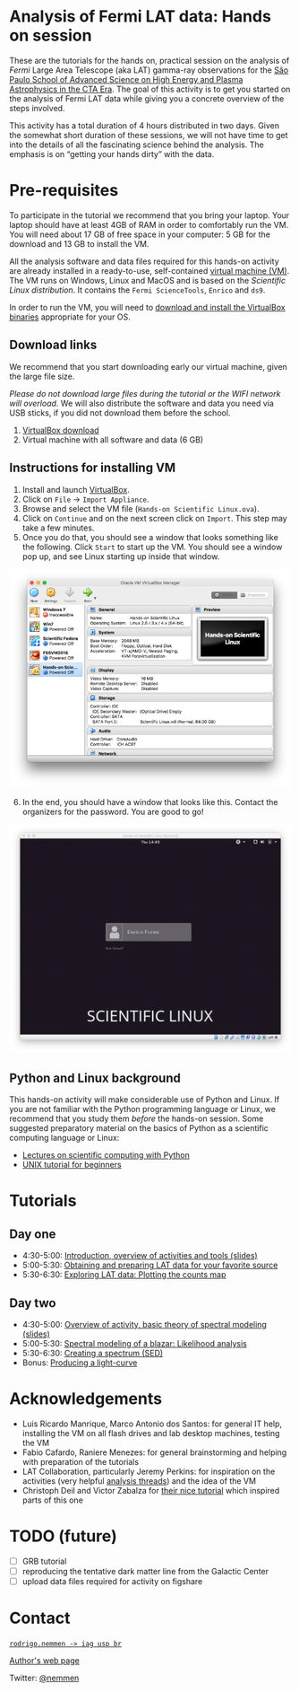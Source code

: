 Analysis of Fermi LAT data: Hands on session
==============================================

These are the tutorials for the hands on, practical session on the analysis of *Fermi* Large Area Telescope (aka LAT) gamma-ray observations for the [São Paulo School of Advanced Science on High Energy and Plasma Astrophysics in the CTA Era](http://www.astro.iag.usp.br/~highenastro/). The goal of this activity is to get you started on the analysis of Fermi LAT data while giving you a concrete overview of the steps involved. 

This activity has a total duration of 4 hours distributed in two days. Given the somewhat short duration of these sessions, we will not have time to get into the details of all the fascinating science behind the analysis. The emphasis is on “getting your hands dirty” with the data. 

# Pre-requisites

To participate in the tutorial we recommend that you bring your laptop. Your laptop should have at least 4GB of RAM in order to comfortably run the VM. You will need about 17 GB of free space in your computer: 5 GB for the download and 13 GB to install the VM.

All the analysis software and data files required for this hands-on activity are already installed in a ready-to-use, self-contained [virtual machine (VM)](https://en.wikipedia.org/wiki/Virtual_machine). The VM runs on Windows, Linux and MacOS and is based on the *Scientific Linux distribution*. It contains the `Fermi ScienceTools`, `Enrico` and `ds9`.

In order to run the VM, you will need to [download and install the VirtualBox binaries](https://www.virtualbox.org/wiki/Downloads) appropriate for your OS. 

## Download links

We recommend that you start downloading early our virtual machine, given the large file size. 

*Please do not download large files during the tutorial or the WIFI network will overload*. We will also distribute the software and data you need via USB sticks, if you did not download them before the school.

1. [VirtualBox download](https://www.virtualbox.org/wiki/Downloads)
2. Virtual machine with all software and data (6 GB)

## Instructions for installing VM

1. Install and launch [VirtualBox](https://www.virtualbox.org/wiki/Downloads).
2. Click on `File` -> `Import Appliance`.
3. Browse and select the VM file (`Hands-on Scientific Linux.ova`).
4. Click on `Continue` and on the next screen click on `Import`. This step may take a few minutes.
5. Once you do that, you should see a window that looks something like the following. Click `Start` to start up the VM. You should see a window pop up, and see Linux starting up inside that window.

![](./figures/virtualbox.png "VirtualBox window listing the VM after successfull import")

6. In the end, you should have a window that looks like this. Contact the organizers for the password. You are good to go!

![](./figures/welcome_screen.png "VM after booting")

## Python and Linux background

This hands-on activity will make considerable use of Python and Linux. If you are not familiar with the Python programming language or Linux, we recommend that you study them *before* the hands-on session. Some suggested  preparatory material on the basics of Python as a scientific computing language or Linux: 

- [Lectures on scientific computing with Python](https://github.com/jrjohansson/scientific-python-lectures)
- [UNIX tutorial for beginners](http://www.ee.surrey.ac.uk/Teaching/Unix/)


# Tutorials

## Day one

- 4:30-5:00: [Introduction, overview of activities and tools (slides)](./day01-intro_slides.pdf)
- 5:00-5:30: [Obtaining and preparing LAT data for your favorite source](./prepare.md)
- 5:30-6:30: [Exploring LAT data: Plotting the counts map](./explore.md)

## Day two

- 4:30-5:00: [Overview of activity, basic theory of spectral modeling (slides)](./day02-intro_slides.pdf)
- 5:00-5:30: [Spectral modeling of a blazar: Likelihood analysis](./likelihood.md)
- 5:30-6:30: [Creating a spectrum (SED)](./sed.md)
- Bonus: [Producing a light-curve](./lc.md)

# Acknowledgements

- Luis Ricardo Manrique, Marco Antonio dos Santos: for general IT help, installing the VM on all flash drives and lab desktop machines, testing the VM
- Fabio Cafardo, Raniere Menezes: for general brainstorming and helping with preparation of the tutorials
- LAT Collaboration, particularly Jeremy Perkins: for inspiration on the activities (very helpful [analysis threads](https://fermi.gsfc.nasa.gov/ssc/data/analysis/scitools/)) and the idea of the VM
- Christoph Deil and Victor Zabalza for [their nice tutorial](http://fermi-hero.readthedocs.io/en/latest/index.html#) which inspired parts of this one

# TODO (future)

- [ ] GRB tutorial
- [ ] reproducing the tentative dark matter line from the Galactic Center
- [ ] upload data files required for activity on figshare

# Contact 

[`rodrigo.nemmen -> iag usp br`](http://rodrigonemmen.com/contact)

[Author's web page](https://rodrigonemmen.com/)

Twitter: [@nemmen](https://twitter.com/nemmen)